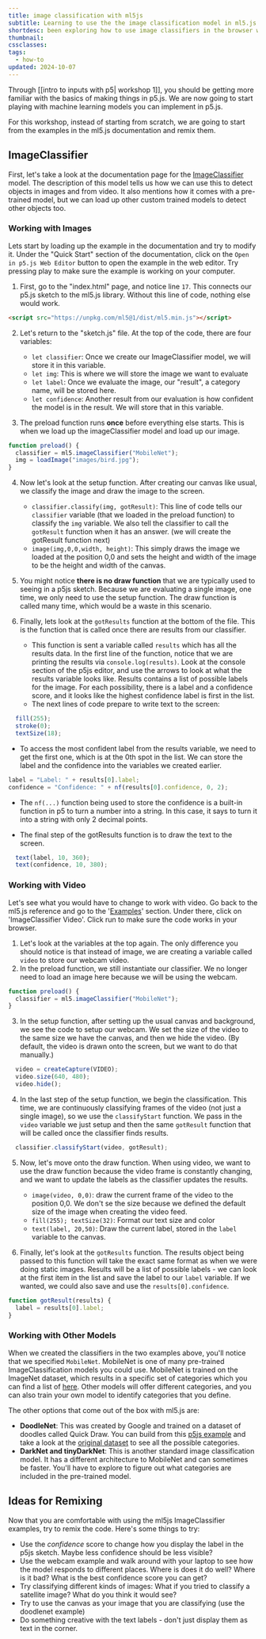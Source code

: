 ```yaml
---
title: image classification with ml5js
subtitle: Learning to use the the image classification model in ml5.js
shortdesc: been exploring how to use image classifiers in the browser with ml5js, and especially playing with the teachable machine integration to bring in classifiers you train with your own datasets
thumbnail: 
cssclasses: 
tags:
  - how-to
updated: 2024-10-07
---
```


Through [[intro to inputs with p5| workshop 1]], you should be getting more familiar with the basics of making things in p5.js. We are now going to start playing with machine learning models you can implement in p5.js. 

For this workshop, instead of starting from scratch, we are going to start from the examples in the ml5.js documentation and remix them. 

## ImageClassifier

First, let's take a look at the documentation page for the [ImageClassifier](https://docs.ml5js.org/#/reference/image-classifier) model.  The description of this model tells us how we can use this to detect objects in images and from video. It also mentions how it comes with a pre-trained model, but we can load up other custom trained models to detect other objects too. 

### Working with Images

Lets start by loading up the example in the documentation and try to modify it. Under the "Quick Start" section of the documentation, click on the `Open in p5.js Web Editor` button to open the example in the web editor.  Try pressing play to make sure the example is working on your computer.

1. First, go to the "index.html" page, and notice line `17`. This connects our p5.js sketch to the ml5.js library. Without this line of code, nothing else would work. 

```html
<script src="https://unpkg.com/ml5@1/dist/ml5.min.js"></script>
```

2. Let's return to the "sketch.js" file. At the top of the code, there are four variables:
    - `let classifier`: Once we create our ImageClassifier model, we will store it in this variable. 
    - `let img`: This is where we will store the image we want to evaluate
    - `let label`: Once we evaluate the image, our "result", a category name, will be stored here. 
    - `let confidence`: Another result from our evaluation is how confident the model is in the result. We will store that in this variable. 

3. The preload function runs **once** before everything else starts. This is when we load up the imageClassifier model and load up our image. 
```javascript
function preload() {
  classifier = ml5.imageClassifier("MobileNet");
  img = loadImage("images/bird.jpg");
}
```

4. Now let's look at the setup function. After creating our canvas like usual, we classify the image and draw the image to the screen. 
    - `classifier.classify(img, gotResult)`: This line of code tells our `classifier` variable (that we loaded in the preload function) to classify the `img` variable. We also tell the classifier to call the `gotResult` function when it has an answer. (we will create the gotResult function next)
    - `image(img,0,0,width, height)`: This simply draws the image we loaded at the position 0,0 and sets the height and width of the image to be the height and width of the canvas. 

5. You might notice **there is no draw function** that we are typically used to seeing in a p5js sketch. Because we are evaluating a single image, one time, we only need to use the setup function. The draw function is called many time, which would be a waste in this scenario. 

6. Finally, lets look at the `gotResults` function at the bottom of the file. This is the function that is called once there are results from our classifier.
    - This function is sent a variable called `results` which has all the results data. In the first line of the function, notice that we are printing the results via `console.log(results)`. Look at the console section of the p5js editor, and use the arrows to look at what the results variable looks like. Results contains a list of possible labels for the image. For each possibility, there is a label and a confidence score, and it looks like the highest confidence label is first in the list. 
    - The next lines of code prepare to write text to the screen:

```javascript
  fill(255);
  stroke(0);
  textSize(18);
```

- To access the most confident label from the results variable, we need to get the first one, which is at the 0th spot in the list. We can store the label and the confidence into the variables we created earlier. 

```javascript
label = "Label: " + results[0].label;
confidence = "Confidence: " + nf(results[0].confidence, 0, 2);
```

- The `nf(...)` function being used to store the confidence is a built-in function in p5 to turn a number into a string. In this case, it says to turn it into a string with only 2 decimal points. 

- The final step of the gotResults function is to draw the text to the screen. 
```javascript
  text(label, 10, 360);
  text(confidence, 10, 380);
```

### Working with Video

Let's see what you would have to change to work with video. Go back to the ml5.js reference and go to the '[Examples](https://docs.ml5js.org/#/reference/image-classifier?id=examples)' section. Under there, click on 'ImageClassifier Video'. Click run to make sure the code works in your browser. 

1. Let's look at the variables at the top again. The only difference you should notice is that instead of image, we are creating a variable called `video` to store our webcam video. 
2. In the preload function, we still instantiate our classifier. We no longer need to load an image here because we will be using the webcam. 

```javascript
function preload() {
  classifier = ml5.imageClassifier("MobileNet");
}
```

3. In the setup function, after setting up the usual canvas and background, we see the code to setup our webcam. We set the size of the video to the same size we have the canvas, and then we hide the video. (By default, the video is drawn onto the screen, but we want to do that manually.)

```javascript
  video = createCapture(VIDEO);
  video.size(640, 480);
  video.hide();
```

4. In the last step of the setup function, we begin the classification. This time, we are continuously classifying frames of the video (not just a single image), so we use the `classifyStart` function. We pass in the `video` variable we just setup and then the same `gotResult` function that will be called once the classifier finds results. 

```javascript
  classifier.classifyStart(video, gotResult);
```

5. Now, let's move onto the draw function. When using video, we want to use the draw function because the video frame is constantly changing, and we want to update the labels as the classifier updates the results. 
    - `image(video, 0,0)`: draw the current frame of the video to the position 0,0. We don't se the size because we defined the default size of the image when creating the video feed. 
    - `fill(255); textSize(32)`: Format our text size and color
    - `text(label, 20,50)`: Draw the current label, stored in the `label` variable to the canvas. 

6. Finally, let's look at the `gotResults` function. The results object being passed to this function will take the exact same format as when we were doing static images. Results will be a list of possible labels - we can look at the first item in the list and save the label to our `label` variable. If we wanted, we could also save and use the `results[0].confidence`.

```javascript
function gotResult(results) {
  label = results[0].label;
}
```


### Working with Other Models

When we created the classifiers in the two examples above, you'll notice that we specified `MobileNet`. MobileNet is one of many pre-trained ImageClassification models you could use. MobileNet is trained on the ImageNet dataset, which results in a specific set of categories which you can find a list of [here](https://raw.githubusercontent.com/pytorch/hub/master/imagenet_classes.txt). Other models will offer different categories, and you can also train your own model to identify categories that you define. 

The other options that come out of the box with ml5.js are:
- **DoodleNet**: This was created by Google and trained on a dataset of doodles called Quick Draw. You can build from this [p5js example](https://editor.p5js.org/ima_ml/sketches/IbXlN6voN) and take a look at the [original dataset](https://quickdraw.withgoogle.com/data) to see all the possible categories. 
- **DarkNet and tinyDarkNet**: This is another standard image classification model. It has a different architecture to MobileNet and can sometimes be faster. You'll have to explore to figure out what categories are included in the pre-trained model. 


## Ideas for Remixing

Now that you are comfortable with using the ml5js ImageClassifier examples, try to remix the code. Here's some things to try:

- Use the *confidence* score to change how you display the label in the p5js sketch. Maybe less confidence should be less visible? 
- Use the webcam example and walk around with your laptop to see how the model responds to different places. Where is does it do well? Where is it bad? What is the best confidence score you can get?
- Try classifying different kinds of images: What if you tried to classify a satellite image?  What do you think it would see?
- Try to use the canvas as your image that you are classifying (use the doodlenet example)
- Do something creative with the text labels - don't just display them as text in the corner. 


